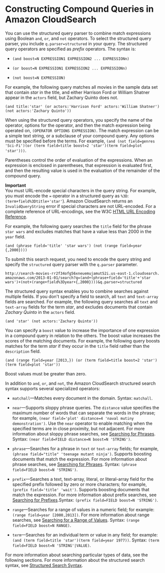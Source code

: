 # Constructing Compound Queries in Amazon CloudSearch<a name="searching-compound-queries"></a>

You can use the structured query parser to combine match expressions using Boolean `and`, `or`, and `not` operators\. To select the structured query parser, you include `q.parser=structured` in your query\. The structured query operators are specified as *prefix* operators\. The syntax is:

+ `(and boost=N EXPRESSION1 EXPRESSION2 ... EXPRESSIONn)`

+ `(or boost=N EXPRESSION1 EXPRESSION2 ... EXPRESSIONn)`

+ `(not boost=N EXPRESSION)`

For example, the following query matches all movies in the sample data set that contain *star* in the title, and either Harrison Ford or William Shatner appear in the `actors` field, but Zachary Quinto does not\.

```
(and title:'star' (or actors:'Harrison Ford' actors:'William Shatner')(not actors:'Zachary Quinto'))
```

When using the structured query operators, you specify the name of the operator, options for the operator, and then the match expression being operated on, `(OPERATOR OPTIONS EXPRESSION)`\. The match expression can be a simple text string, or a subclause of your compound query\. Any options must be specified before the terms\. For example, `(and (not field=genres 'Sci-Fi')(or (term field=title boost=2 'star')(term field=plot 'star')))`\.

Parentheses control the order of evaluation of the expressions\. When an expression is enclosed in parentheses, that expression is evaluated first, and then the resulting value is used in the evaluation of the remainder of the compound query\. 

**Important**  
You must URL\-encode special characters in the query string\. For example, you must encode the `=` operator in a structured query as `%3D`: `(term+field%3Dtitle+'star'`\)\. Amazon CloudSearch returns an `InvalidQueryString` error if special characters are not URL\-encoded\. For a complete reference of URL\-encodings, see the W3C [HTML URL Encoding Reference](http://www.w3schools.com/tags/ref_urlencode.asp)\.

For example, the following query searches the `title` field for the phrase `star wars` and excludes matches that have a value less than 2000 in the `year` field\. 

```
(and (phrase field='title' 'star wars') (not (range field=year {,2000})))
```

To submit this search request, you need to encode the query string and specify the `structured` query parser with the `q.parser` parameter\.

```
http://search-movies-rr2f34ofg56xneuemujamut52i.us-east-1.cloudsearch.
amazonaws.com/2013-01-01/search?q=(and+(phrase+field='title'+'star wars')+(not+(range+field%3Dyear+{,2000})))&q.parser=structured
```

The structured query syntax enables you to combine searches against multiple fields\. If you don't specify a field to search, all `text` and `text-array` fields are searched\. For example, the following query searches all `text` and `text-array` fields for the term *star*, and excludes documents that contain *Zachary Quinto* in the `actors` field\.

```
(and 'star' (not actors:'Zachary Quinto'))
```

You can specify a `boost` value to increase the importance of one expression in a compound query in relation to the others\. The boost value increases the scores of the matching documents\. For example, the following query boosts matches for the term *star* if they occur in the `title` field rather than the `description` field\.

```
(and (range field=year [2013,}) (or (term field=title boost=2 'star') (term field=plot 'star')) 
```

Boost values must be greater than zero\.

In addition to `and`, `or`, and `not`, the Amazon CloudSearch structured search syntax supports several specialized operators:

+ `matchall`—Matches every document in the domain\. Syntax: `matchall`\.

+ `near`—Supports sloppy phrase queries\. The `distance` value specifies the maximum number of words that can separate the words in the phrase; for example, `(near field='plot' distance=4 'naval mutiny demonstration')`\. Use the `near` operator to enable matching when the specified terms are in close proximity, but not adjacent\. For more information about sloppy phrase searches, see [Searching for Phrases](searching-text.md#searching-text-phrases)\. Syntax: `(near field=FIELD distance=N boost=N 'STRING')`\.

+ `phrase`—Searches for a phrase in `text` or `text-array` fields; for example, `(phrase field="title" 'teenage mutant ninja')`\. Supports boosting documents that match the expression\. For more information about phrase searches, see [Searching for Phrases](searching-text.md#searching-text-phrases)\. Syntax: `(phrase field=FIELD boost=N 'STRING')`\.

+ `prefix`—Searches a text, text\-array, literal, or literal\-array field for the specified prefix followed by zero or more characters; for example, `(prefix field='title' 'wait')`\. Supports boosting documents that match the expression\. For more information about prefix searches, see [Searching for Prefixes](searching-text.md#searching-text-prefixes)\.Syntax: `(prefix field=FIELD boost=N 'STRING')`\.

+ `range`—Searches for a range of values in a numeric field; for example: `(range field=year [2000,2013])`\. For more information about range searches, see [Searching for a Range of Values](searching-ranges.md)\. Syntax: `(range field=FIELD boost=N RANGE)`\.

+ `term`—Searches for an individual term or value in any field; for example: `(and (term field=title 'star')(term field=year 1977))`\. Syntax: `(term field=FIELD boost=N 'STRING'|VALUE)`\.

For more information about searching particular types of data, see the following sections\. For more information about the structured search syntax, see [Structured Search Syntax](search-api.md#structured-search-syntax)\. 